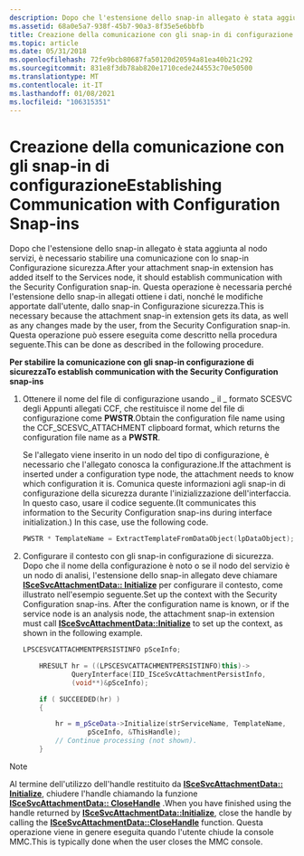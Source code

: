 ```yaml
---
description: Dopo che l'estensione dello snap-in allegato è stata aggiunta al nodo servizi, è necessario stabilire una comunicazione con lo snap-in Configurazione sicurezza.
ms.assetid: 68a0e5a7-938f-45b7-90a3-8f35e5e6bbfb
title: Creazione della comunicazione con gli snap-in di configurazione
ms.topic: article
ms.date: 05/31/2018
ms.openlocfilehash: 72fe9bcb80687fa50120d20594a81ea40b21c292
ms.sourcegitcommit: 831e8f3db78ab820e1710cede244553c70e50500
ms.translationtype: MT
ms.contentlocale: it-IT
ms.lasthandoff: 01/08/2021
ms.locfileid: "106315351"
---
```

# <a name="establishing-communication-with-configuration-snap-ins"></a><span data-ttu-id="bf647-103">Creazione della comunicazione con gli snap-in di configurazione</span><span class="sxs-lookup"><span data-stu-id="bf647-103">Establishing Communication with Configuration Snap-ins</span></span>

<span data-ttu-id="bf647-104">Dopo che l'estensione dello snap-in allegato è stata aggiunta al nodo servizi, è necessario stabilire una comunicazione con lo snap-in Configurazione sicurezza.</span><span class="sxs-lookup"><span data-stu-id="bf647-104">After your attachment snap-in extension has added itself to the Services node, it should establish communication with the Security Configuration snap-in.</span></span> <span data-ttu-id="bf647-105">Questa operazione è necessaria perché l'estensione dello snap-in allegati ottiene i dati, nonché le modifiche apportate dall'utente, dallo snap-in Configurazione sicurezza.</span><span class="sxs-lookup"><span data-stu-id="bf647-105">This is necessary because the attachment snap-in extension gets its data, as well as any changes made by the user, from the Security Configuration snap-in.</span></span> <span data-ttu-id="bf647-106">Questa operazione può essere eseguita come descritto nella procedura seguente.</span><span class="sxs-lookup"><span data-stu-id="bf647-106">This can be done as described in the following procedure.</span></span>

<span data-ttu-id="bf647-107">**Per stabilire la comunicazione con gli snap-in configurazione di sicurezza**</span><span class="sxs-lookup"><span data-stu-id="bf647-107">**To establish communication with the Security Configuration snap-ins**</span></span>

1.  <span data-ttu-id="bf647-108">Ottenere il nome del file di configurazione usando \_ il \_ formato SCESVC degli Appunti allegati CCF, che restituisce il nome del file di configurazione come **PWSTR**.</span><span class="sxs-lookup"><span data-stu-id="bf647-108">Obtain the configuration file name using the CCF\_SCESVC\_ATTACHMENT clipboard format, which returns the configuration file name as a **PWSTR**.</span></span>

    <span data-ttu-id="bf647-109">Se l'allegato viene inserito in un nodo del tipo di configurazione, è necessario che l'allegato conosca la configurazione.</span><span class="sxs-lookup"><span data-stu-id="bf647-109">If the attachment is inserted under a configuration type node, the attachment needs to know which configuration it is.</span></span> <span data-ttu-id="bf647-110">Comunica queste informazioni agli snap-in di configurazione della sicurezza durante l'inizializzazione dell'interfaccia. In questo caso, usare il codice seguente.</span><span class="sxs-lookup"><span data-stu-id="bf647-110">(It communicates this information to the Security Configuration snap-ins during interface initialization.) In this case, use the following code.</span></span>

    ```C++
    PWSTR * TemplateName = ExtractTemplateFromDataObject(lpDataObject);
    ```

    

2.  <span data-ttu-id="bf647-111">Configurare il contesto con gli snap-in configurazione di sicurezza. Dopo che il nome della configurazione è noto o se il nodo del servizio è un nodo di analisi, l'estensione dello snap-in allegato deve chiamare [**ISceSvcAttachmentData:: Initialize**](/windows/desktop/api/Scesvc/nf-scesvc-iscesvcattachmentdata-initialize) per configurare il contesto, come illustrato nell'esempio seguente.</span><span class="sxs-lookup"><span data-stu-id="bf647-111">Set up the context with the Security Configuration snap-ins. After the configuration name is known, or if the service node is an analysis node, the attachment snap-in extension must call [**ISceSvcAttachmentData::Initialize**](/windows/desktop/api/Scesvc/nf-scesvc-iscesvcattachmentdata-initialize) to set up the context, as shown in the following example.</span></span>

    ```C++
    LPSCESVCATTACHMENTPERSISTINFO pSceInfo;

        HRESULT hr = ((LPSCESVCATTACHMENTPERSISTINFO)this)->
                QueryInterface(IID_ISceSvcAttachmentPersistInfo,
                (void**)&pSceInfo);

        if ( SUCCEEDED(hr) )
        {

            hr = m_pSceData->Initialize(strServiceName, TemplateName,
                    pSceInfo, &ThisHandle);
            // Continue processing (not shown).
        }
    ```

    

> [!Note]  
> <span data-ttu-id="bf647-112">Al termine dell'utilizzo dell'handle restituito da [**ISceSvcAttachmentData:: Initialize**](/windows/desktop/api/Scesvc/nf-scesvc-iscesvcattachmentdata-initialize), chiudere l'handle chiamando la funzione [**ISceSvcAttachmentData:: CloseHandle**](/windows/desktop/api/Scesvc/nf-scesvc-iscesvcattachmentdata-closehandle) .</span><span class="sxs-lookup"><span data-stu-id="bf647-112">When you have finished using the handle returned by [**ISceSvcAttachmentData::Initialize**](/windows/desktop/api/Scesvc/nf-scesvc-iscesvcattachmentdata-initialize), close the handle by calling the [**ISceSvcAttachmentData::CloseHandle**](/windows/desktop/api/Scesvc/nf-scesvc-iscesvcattachmentdata-closehandle) function.</span></span> <span data-ttu-id="bf647-113">Questa operazione viene in genere eseguita quando l'utente chiude la console MMC.</span><span class="sxs-lookup"><span data-stu-id="bf647-113">This is typically done when the user closes the MMC console.</span></span>

 

 

 



